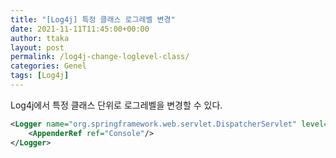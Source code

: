 ```yaml
---
title: "[Log4j] 특정 클래스 로그레벨 변경"
date: 2021-11-11T11:45:00+00:00
author: ttaka
layout: post
permalink: /log4j-change-loglevel-class/
categories: Genel
tags: [Log4j]
---
```


Log4j에서 특정 클래스 단위로 로그레벨을 변경할 수 있다.

```xml
<Logger name="org.springframework.web.servlet.DispatcherServlet" level="warn">
	<AppenderRef ref="Console"/>
</Logger>

```










